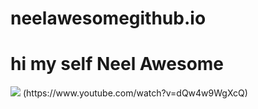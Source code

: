 # neelawesomegithub.io
# hi my self Neel Awesome 
<img src = "neel.jpg">
(https://www.youtube.com/watch?v=dQw4w9WgXcQ)<br>
